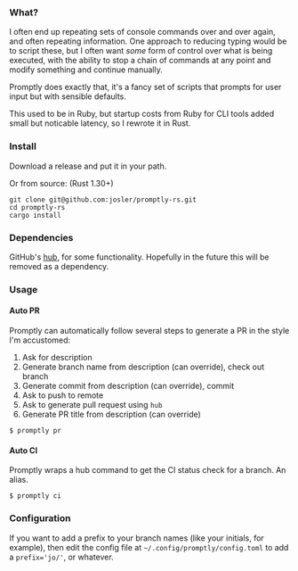 ### What?

I often end up repeating sets of console commands over and over again, and often repeating information. One approach to reducing typing would be to script these, but I often want _some_ form of control over what is being executed, with the ability to stop a chain of commands at any point and modify something and continue manually.

Promptly does exactly that, it's a fancy set of scripts that prompts for user input but with sensible defaults.

This used to be in Ruby, but startup costs from Ruby for CLI tools added small but noticable latency, so I rewrote it in Rust.

### Install

Download a release and put it in your path.

Or from source: (Rust 1.30+)

```
git clone git@github.com:josler/promptly-rs.git
cd promptly-rs
cargo install
```

### Dependencies

GitHub's [hub](https://github.com/github/hub), for some functionality. Hopefully in the future this will be removed as a dependency.

### Usage

#### Auto PR

Promptly can automatically follow several steps to generate a PR in the style I'm accustomed:

1. Ask for description
1. Generate branch name from description (can override), check out branch
1. Generate commit from description (can override), commit
1. Ask to push to remote
1. Ask to generate pull request using `hub`
1. Generate PR title from description (can override)

```
$ promptly pr
```

#### Auto CI

Promptly wraps a hub command to get the CI status check for a branch. An alias.

```
$ promptly ci
```

### Configuration

If you want to add a prefix to your branch names (like your initials, for example), then edit the config file at `~/.config/promptly/config.toml` to add a `prefix='jo/'`, or whatever.

